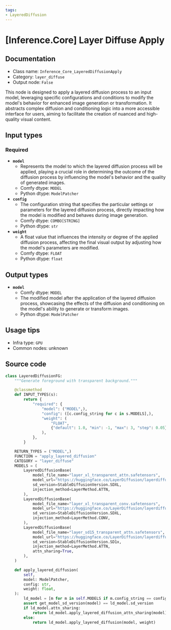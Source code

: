 ```yaml
---
tags:
- LayeredDiffusion
---
```


# [Inference.Core] Layer Diffuse Apply
## Documentation
- Class name: `Inference_Core_LayeredDiffusionApply`
- Category: `layer_diffuse`
- Output node: `False`

This node is designed to apply a layered diffusion process to an input model, leveraging specific configurations and conditions to modify the model's behavior for enhanced image generation or transformation. It abstracts complex diffusion and conditioning logic into a more accessible interface for users, aiming to facilitate the creation of nuanced and high-quality visual content.
## Input types
### Required
- **`model`**
    - Represents the model to which the layered diffusion process will be applied, playing a crucial role in determining the outcome of the diffusion process by influencing the model's behavior and the quality of generated images.
    - Comfy dtype: `MODEL`
    - Python dtype: `ModelPatcher`
- **`config`**
    - The configuration string that specifies the particular settings or parameters for the layered diffusion process, directly impacting how the model is modified and behaves during image generation.
    - Comfy dtype: `COMBO[STRING]`
    - Python dtype: `str`
- **`weight`**
    - A float value that influences the intensity or degree of the applied diffusion process, affecting the final visual output by adjusting how the model's parameters are modified.
    - Comfy dtype: `FLOAT`
    - Python dtype: `float`
## Output types
- **`model`**
    - Comfy dtype: `MODEL`
    - The modified model after the application of the layered diffusion process, showcasing the effects of the diffusion and conditioning on the model's ability to generate or transform images.
    - Python dtype: `ModelPatcher`
## Usage tips
- Infra type: `GPU`
- Common nodes: unknown


## Source code
```python
class LayeredDiffusionFG:
    """Generate foreground with transparent background."""

    @classmethod
    def INPUT_TYPES(s):
        return {
            "required": {
                "model": ("MODEL",),
                "config": ([c.config_string for c in s.MODELS],),
                "weight": (
                    "FLOAT",
                    {"default": 1.0, "min": -1, "max": 3, "step": 0.05},
                ),
            },
        }

    RETURN_TYPES = ("MODEL",)
    FUNCTION = "apply_layered_diffusion"
    CATEGORY = "layer_diffuse"
    MODELS = (
        LayeredDiffusionBase(
            model_file_name="layer_xl_transparent_attn.safetensors",
            model_url="https://huggingface.co/LayerDiffusion/layerdiffusion-v1/resolve/main/layer_xl_transparent_attn.safetensors",
            sd_version=StableDiffusionVersion.SDXL,
            injection_method=LayerMethod.ATTN,
        ),
        LayeredDiffusionBase(
            model_file_name="layer_xl_transparent_conv.safetensors",
            model_url="https://huggingface.co/LayerDiffusion/layerdiffusion-v1/resolve/main/layer_xl_transparent_conv.safetensors",
            sd_version=StableDiffusionVersion.SDXL,
            injection_method=LayerMethod.CONV,
        ),
        LayeredDiffusionBase(
            model_file_name="layer_sd15_transparent_attn.safetensors",
            model_url="https://huggingface.co/LayerDiffusion/layerdiffusion-v1/resolve/main/layer_sd15_transparent_attn.safetensors",
            sd_version=StableDiffusionVersion.SD1x,
            injection_method=LayerMethod.ATTN,
            attn_sharing=True,
        ),
    )

    def apply_layered_diffusion(
        self,
        model: ModelPatcher,
        config: str,
        weight: float,
    ):
        ld_model = [m for m in self.MODELS if m.config_string == config][0]
        assert get_model_sd_version(model) == ld_model.sd_version
        if ld_model.attn_sharing:
            return ld_model.apply_layered_diffusion_attn_sharing(model)
        else:
            return ld_model.apply_layered_diffusion(model, weight)

```
